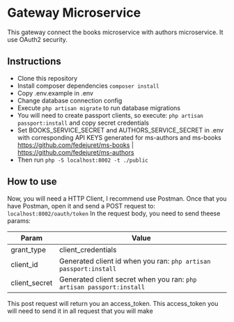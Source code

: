 # Gateway Microservice

This gateway connect the books microservice with authors microservice.
It use OAuth2 security.

## Instructions

- Clone this repository
- Install composer dependencies ``` composer install ```
- Copy .env.example in .env
- Change database connection config
- Execute ``` php artisan migrate ``` to run database migrations
- You will need to create passport clients, so execute: ``` php artisan passport:install ``` and copy secret credentials
- Set BOOKS_SERVICE_SECRET and AUTHORS_SERVICE_SECRET in .env with corresponding API KEYS generated for ms-authors and ms-books
<https://github.com/fedejuret/ms-books> | <https://github.com/fedejuret/ms-authors>
- Then run ``` php -S localhost:8002 -t ./public ```

## How to use

Now, you will need a HTTP Client, I recommend use Postman. Once that you have Postman, open it and send a POST request to: ``` localhost:8002/oauth/token ```
In the request body, you need to send theese params:

| Param | Value |
|-------|-------|
|grant_type       | client_credentials |
|client_id | Generated client id when you ran: ``` php artisan passport:install ```
|client_secret| Generated client secret when you ran: ``` php artisan passport:install ```

This post request will return you an access_token. This access_token you will need to send it in all request that you will make

